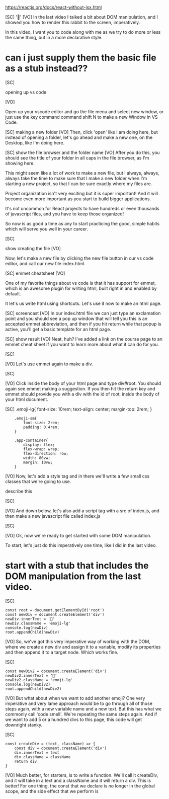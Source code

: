 https://reactjs.org/docs/react-without-jsx.html

[SC]
'🐰'
[VO]
In the last video I talked a bit about DOM manipulation, and I showed you how to render this rabbit to the screen, imperatively.

In this video, I want you to code along with me as we try to do more or less the same thing, but in a more declarative style.

# can i just supply them the basic file as a stub instead??

[SC]

opening up vs code

[VO]

Open up your vscode editor and go the file menu and select new window, or just use the key command command shift N to make a new Window in VS Code.

[SC]
making a new folder
[VO]
Then, click 'open' like I am doing here, but instead of opening a folder, let's go ahead and make a new one, on the Desktop, like I'm doing here.

[SC]
show the file browser and the folder name
[VO]
After you do this, you should see the title of your folder in all caps in the file browser, as I'm showing here.

This might seem like a lot of work to make a new file, but I always, always, always take the time to make sure that I make a new folder when I'm starting a new project, so that I can be sure exactly where my files are.

Project organization isn't very exciting but it is super important! And it will become even more important as you start to build bigger applications.

It's not uncommon for React projects to have hundreds or even thousands of javascript files, and you have to keep those organized!

So now is as good a time as any to start practicing the good, simple habits which will serve you well in your career.

[SC]

show creating the file
[VO]

Now, let's make a new file by clicking the new file button in our vs code editor, and call our new file index.html.

[SC]
emmet cheatsheet
[VO]

One of my favorite things about vs code is that it has support for emmet, which is an awesome plugin for writing html, built right in and enabled by default.

It let's us write html using shortcuts. Let's use it now to make an html page.

[SC]
screencast
[VO]
In our index.html file we can just type an exclamation point and you should see a pop up window that will tell you this is an accepted emmet abbreviation, and then if you hit return while that popup is active, you'll get a basic template for an html page.

[SC]
show result
[VO]
Neat, huh? I've added a link on the course page to an emmet cheat sheet if you want to learn more about what it can do for you.

[SC]

[VO]
Let's use emmet again to make a div.

[SC]

[VO]
Click inside the body of your html page and type div#root. You should again see emmet making a suggestion. If you then hit the return key and emmet should provide you with a div with the id of root, inside the body of your html document.

[SC]
.emoji-lg{
font-size: 10rem;
text-align: center;
margin-top: 2rem;
}

        .emoji-sm{
            font-size: 2rem;
            padding: 0.4rem;
        }

        .app-container{
            display: flex;
            flex-wrap: wrap;
            flex-direction: row;
            width: 80vw;
            margin: 10vw;
        }

[VO]
Now, let's add a style tag and in there we'll write a few small css classes that we're going to use.

describe this

[SC]

[VO]
And down below, let's also add a script tag with a src of index.js, and then make a new javascript file called index.js

[SC]

[VO]
Ok, now we're ready to get started with some DOM manipulation.

To start, let's just do this imperatively one time, like I did in the last video.

# start with a stub that includes the DOM manipulation from the last video.

[SC]

    const root = document.getElementById('root')
    const newDiv = document.createElement('div')
    newDiv.innerText = '🐰'
    newDiv.className = 'emoji-lg'
    console.log(newDiv)
    root.appendChild(newDiv)

[VO]
So, we've got this very imperative way of working with the DOM, where we create a new div and assign it to a variable, modify its properties and then append it to a target node. Which works fine.

[SC]

    const newDiv2 = document.createElement('div')
    newDiv2.innerText = '🎩'
    newDiv2.className = 'emoji-lg'
    console.log(newDiv2)
    root.appendChild(newDiv2)

[VO]
But what about when we want to add another emoji? One very imperative and very lame approach would be to go through all of those steps again, with a new variable name and a new text. But this has what we commonly call 'code smell'. We're repeating the same steps again. And if we want to add 5 or a hundred divs to this page, this code will get downright stanky.

[SC]

    const createDiv = (text, className) => {
        const div = document.createElement('div')
        div.innerText = text
        div.className = className
        return div
    }

[VO]
Much better, for starters, is to write a function. We'll call it createDiv, and it will take in a text and a className and it will return a div. This is better! For one thing, the const that we declare is no longer in the global scope, and the side effect that we perform is
